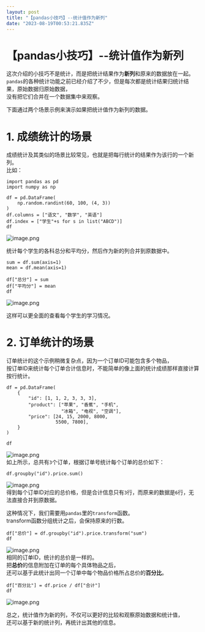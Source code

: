 ```yaml
---
layout: post
title: "【pandas小技巧】--统计值作为新列"
date: "2023-08-19T00:53:21.835Z"
---
```

【pandas小技巧】--统计值作为新列
====================

这次介绍的小技巧不是统计，而是把统计结果作为**新列**和原来的数据放在一起。  
`pandas`的各种统计功能之前已经介绍了不少，但是每次都是统计结果归统计结果，原始数据归原始数据，  
没有把它们合并在一个数据集中来观察。

下面通过两个场景示例来演示如果把统计值作为新列的数据。

1\. 成绩统计的场景
===========

成绩统计及其类似的场景比较常见，也就是把每行统计的结果作为该行的一个新列。  
比如：

    import pandas as pd
    import numpy as np
    
    df = pd.DataFrame(
        np.random.randint(60, 100, (4, 3))
    )
    df.columns = ["语文", "数学", "英语"]
    df.index = ["学生"+s for s in list("ABCD")]
    df
    

![image.png](https://cdn.nlark.com/yuque/0/2023/png/2235414/1684374098889-e990936d-862f-4c8e-be87-a98166b8288d.png#averageHue=%23e6e6e6&clientId=u636fbd4c-2335-4&from=paste&height=174&id=uf88bea20&originHeight=174&originWidth=214&originalType=binary&ratio=1&rotation=0&showTitle=false&size=7530&status=done&style=stroke&taskId=u7b5b73e6-77a6-48e4-81ed-0d44c93975a&title=&width=214)

统计每个学生的各科总分和平均分，然后作为新的列合并到原数据中。

    sum = df.sum(axis=1)
    mean = df.mean(axis=1)
    
    df["总分"] = sum
    df["平均分"] = mean
    df
    

![image.png](https://cdn.nlark.com/yuque/0/2023/png/2235414/1684374249668-08428111-8271-4c87-978f-94a26a42a22d.png#averageHue=%23e6e2e1&clientId=u636fbd4c-2335-4&from=paste&height=181&id=uae8bdd4b&originHeight=181&originWidth=358&originalType=binary&ratio=1&rotation=0&showTitle=false&size=13205&status=done&style=stroke&taskId=u5941c706-f8d7-431d-91f0-65079005071&title=&width=358)

这样可以更全面的查看每个学生的学习情况。

2\. 订单统计的场景
===========

订单统计的这个示例稍微复杂点，因为一个订单ID可能包含多个物品，  
按订单ID来统计每个订单合计信息时，不能简单的像上面的统计成绩那样直接计算按行统计。

    df = pd.DataFrame(
        {
            "id": [1, 1, 2, 3, 3, 3],
            "product": ["苹果", "香蕉", "手机",
                        "冰箱", "电视", "空调"],
            "price": [24, 15, 2000, 8000, 
                      5500, 7800],
        }
    )
    
    df
    

![image.png](https://cdn.nlark.com/yuque/0/2023/png/2235414/1684375710297-4528836d-f703-479b-8173-13c8429dda13.png#averageHue=%23e7e0e0&clientId=u636fbd4c-2335-4&from=paste&height=233&id=u916aea6a&originHeight=233&originWidth=200&originalType=binary&ratio=1&rotation=0&showTitle=false&size=10116&status=done&style=stroke&taskId=ubf242fb6-7da2-49ce-9820-77661ab8cc1&title=&width=200)  
如上所示，总共有`3`个订单，根据订单号统计每个订单的总价如下：

    df.groupby("id").price.sum()
    

![image.png](https://cdn.nlark.com/yuque/0/2023/png/2235414/1684375921534-3efbf5ab-df4d-42a3-8034-ce5ef42f4d8c.png#averageHue=%23efefef&clientId=u636fbd4c-2335-4&from=paste&height=136&id=u20d6853d&originHeight=136&originWidth=254&originalType=binary&ratio=1&rotation=0&showTitle=false&size=7710&status=done&style=stroke&taskId=u39a3c206-d2c5-4a40-87ec-8491d018c81&title=&width=254)  
得到每个订单ID对应的总价格，但是合计信息只有`3`行，而原来的数据是`6`行，无法直接合并到原数据。

这种情况下，我们需要用`pandas`里的`transform`函数。  
transform函数分组统计之后，会保持原来的行数。

    df["总价"] = df.groupby("id").price.transform("sum")
    df
    

![image.png](https://cdn.nlark.com/yuque/0/2023/png/2235414/1684376683796-ea49a447-94aa-4ec5-bf07-3a7a31e1d908.png#averageHue=%23e6e0e0&clientId=u636fbd4c-2335-4&from=paste&height=233&id=u38262aab&originHeight=233&originWidth=260&originalType=binary&ratio=1&rotation=0&showTitle=false&size=12706&status=done&style=stroke&taskId=udd8cefb2-b544-4805-ae87-3883712f15c&title=&width=260)  
相同的订单ID，统计的总价是一样的。  
把**总价**的信息附加在订单的每个具体物品之后，  
还可以基于此统计出同一个订单中每个物品价格所占总价的**百分比**。

    df["百分比"] = df.price / df["合计"]
    df
    

![image.png](https://cdn.nlark.com/yuque/0/2023/png/2235414/1684377370394-51b5ea1d-14dc-4e88-bc11-4527cc44d128.png#averageHue=%23e6e1e1&clientId=u636fbd4c-2335-4&from=paste&height=236&id=u72d1663f&originHeight=236&originWidth=345&originalType=binary&ratio=1&rotation=0&showTitle=false&size=16098&status=done&style=stroke&taskId=u1efa0745-beb6-473c-bf40-c6b300a7a01&title=&width=345)

总之，统计值作为新的列，不仅可以更好的比较和观察原始数据和统计值，  
还可以基于新的统计列，再统计出其他的信息。